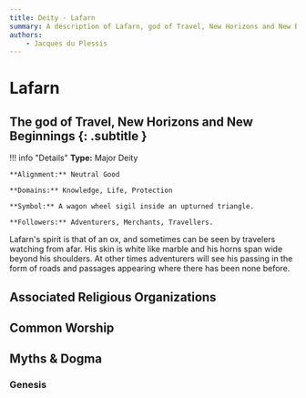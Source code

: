 ```yaml
---
title: Deity - Lafarn
summary: A description of Lafarn, god of Travel, New Horizons and New Beginnings.
authors:
    - Jacques du Plessis
---
```

# Lafarn
## The god of Travel, New Horizons and New Beginnings {: .subtitle }

!!! info "Details"
    **Type:** Major Deity

    **Alignment:** Neutral Good

    **Domains:** Knowledge, Life, Protection

    **Symbol:** A wagon wheel sigil inside an upturned triangle.

    **Followers:** Adventurers, Merchants, Travellers.

Lafarn's spirit is that of an ox, and sometimes can be seen by travelers watching from afar.  His skin is white like marble and his horns span wide beyond his shoulders.  At other times adventurers will see his passing in the form of roads and passages appearing where there has been none before.

## Associated Religious Organizations

## Common Worship

## Myths & Dogma
### Genesis